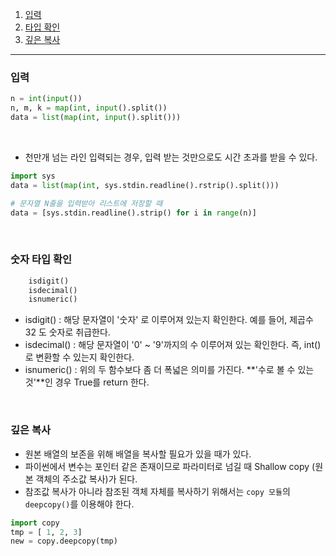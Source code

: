 1. [입력](#입력)
2. [타입 확인](#숫자-타입-확인)
3. [깊은 복사](#깊은-복사)

---

### 입력

```python
n = int(input())
n, m, k = map(int, input().split())
data = list(map(int, input().split()))
```
<br>

- 천만개 넘는 라인 입력되는 경우, 입력 받는 것만으로도 시간 초과를 받을 수 있다.

```python
import sys
data = list(map(int, sys.stdin.readline().rstrip().split()))

# 문자열 N줄을 입력받아 리스트에 저장할 때
data = [sys.stdin.readline().strip() for i in range(n)]
```
<br>

### 숫자 타입 확인
```python
    isdigit()
    isdecimal()
    isnumeric()
```
- isdigit() : 해당 문자열이 '숫자' 로 이루어져 있는지 확인한다. 예를 들어, 제곱수 32 도 숫자로 취급한다.
- isdecimal() : 해당 문자열이 '0' ~ '9'까지의 수 이루어져 있는 확인한다. 즉, int()로 변환할 수 있는지 확인한다.
- isnumeric() : 위의 두 함수보다 좀 더 폭넓은 의미를 가진다. **'수로 볼 수 있는 것'**인 경우 True를 return 한다.
<br>

### 깊은 복사
- 원본 배열의 보존을 위해 배열을 복사할 필요가 있을 때가 있다.
- 파이썬에서 변수는 포인터 같은 존재이므로 파라미터로 넘길 때 Shallow copy (원본 객체의 주소값 복사)가 된다.
- 참조값 복사가 아니라 참조된 객체 자체를 복사하기 위해서는 `copy 모듈`의 `deepcopy()`를 이용해야 한다.

```python
import copy
tmp = [ 1, 2, 3]
new = copy.deepcopy(tmp)
```
